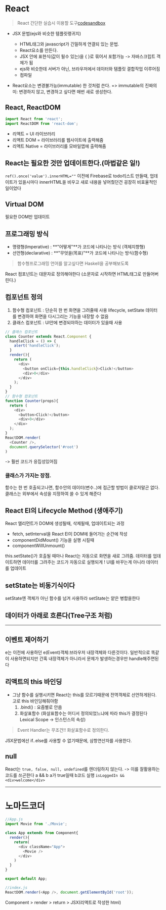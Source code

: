 # React

>React 간단한 실습시 이용할 도구[codesandbox](https://codesandbox.io/s/new)

* JSX 문법(ejs와 비슷한 템플릿랭귀지)
  * HTML태그와 javascript가 긴밀하게 연결되 있는 문법.
  * React요소를 만든다.
  * JSX 안에 표현식(값이 될수 있는)을 { }로 묶어서 포함가능 -> 자바스크립트 객체가 됨
  * ejs와 비슷한데 서버가 아닌, 브라우저에서 데이터와 템플릿 결합작업 이루어짐
  * 컴파일


* React요소는 변경불가능(immutable) 한 것처럼 쓴다.
=> immutable의 진짜의미: 변경하지 않고, 변경하고 싶다면 매번 새로 생성한다.

## React, ReactDOM
```js
import React from 'react';
import ReactDOM from 'react-dom';
```
* 리액트 = UI 라이브러리
* 리액트 DOM = 라이브러리를 웹사이트에 출력해줌
* 리액트 Native = 라이브러리를 모바일앱에 출력해줌

## React는 필요한 것만 업데이트한다.(마법같은 일!)
`ref().once('value').innerHTML=""`
이전에 Firebase로 todo리스트 만들때, 업데이트가 있을시마다 innerHTML을 비우고 새로 내용을 넣어줬던건 굉장히 비효율적인 일이었다

## Virtual DOM
필요한 DOM만 업데이트

## 프로그래밍 방식
* 명령형(Imperative) : **"어떻게"**가 코드에 나타나는 방식 (객체지향형)
* 선언형(declarative) : **"무엇을(목표)"**가 코드에 나타나는 방식(함수형)

>함수형프로그래밍 언어를 알고싶다면 Haskell을 공부해보도록

React 컴포넌트는 대문자로 정의해야한다
(소문자로 시작하면 HTML태그로 만들어버린다.)

## 컴포넌트 정의
1. 함수형 컴포넌트 : 단순히 한 번 화면을 그려줄때 사용
lifecycle, setState 데이터를 변경하여 화면을 다시그리는 기능을 내장할 수 없음
2. 클래스 컴포넌트 : UI안에 변경되야하는 데이터가 있을때 사용

```js
// 클래스 컴포넌트
class Counter extends React.Component {
  handleClick = () => {
    alert('handleClick');
  }
  render(){
    return (
      <div>
        <button onClick={this.handleClick}>Click!</button>
        <div>0</div>
      </div>
    );
  }
}
// 함수형 컴포넌트
function Counter(props){
  return (
    <div>
      <button>Click!</button>
      <div>0</div>
    </div>
  );
}
ReactDOM.render(
  <Counter />,
  document.querySelector('#root')
)
```
-> 훨씬 코드가 응집성있어짐

### 클래스가 가지는 장점.
함수는 한 번 호출되고나면, 함수안의 데이터(변수..)에 접근할 방법이 클로저말곤 없다. 클래스는 외부에서 속성을 지정하여 쓸 수 있게 해준다

## React El의 Lifecycle Method (생애주기)
React 엘리먼트가 DOM에 생성될때, 삭제될때, 업데이트되는 과정
* fetch, setInterval을 React El이 DOM에 들어가는 순간에 작성
* componentDidMount() 기능을 실행 시킬때
* componentWillUnmount()

this.setState()가 호출될 때마나 React는 자동으로 화면을 새로 그려줌. 데이터를 업데이트하면 데이터를 그려주는 코드가 자동으로 실행되게 ! UI를 바꾸는게 아니라 데이터를 업데이트

## setState는 비동기식이다
setState엔 객체가 아닌 함수를 넘겨 사용하라
setState는 얕은 병합을한다

## 데이터가 아래로 흐른다(Tree구조 처럼)


---
## 이벤트 제어하기

e는 이전에 사용하던 e(Event)객체:브라우저 내장객체와 다른것이다. 일반적으로 똑같이 사용하면되지만 간혹 내장객체가 아니라서 문제가 발생하는경우만 handle해주면된다

## 리액트의 this 바인딩
* 그냥 함수를 실행시키면 React는 this를 모르기때문에 전역객체로 선언하게된다.
고로 this 바인딩해줘야함
  1. .bind() : 요즘별로 안씀
  2. 화살표함수 (화살표함수는 어디서 정의되었느냐에 따라 this가 결정된다 Lexical Scope -> 인스턴스의 속성)
>Event Handler는 무조건!! 화살표함수로 정의한다.

JSX문법에선 if..else를 사용할 수 없기때문에, 삼항연산자를 사용한다.

## null
React는 `true, false, null, undefined`를 렌더링하지 않는다. -> 이를 잘활용하는 코드를 쓰곤한다
a && b a가 true일때 b코드 실행
`isLoggedIn && <div>welcome</div>`


---
# 노마드코더

```js
//App.js
import Movie from './Movie';

class App extends from Component{
  render(){
    return(
      <div className="App">
        <Movie />
      </div>
    )
  }
}

export default App;

//index.js
ReactDOM.render(<App />, document.getElementById('root'));
```
Component > render > return > JSX(리액트로 작성한 html)
